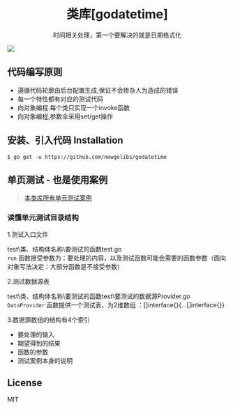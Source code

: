 <h1 align="center"> 类库[godatetime] </h1>
<p align="center"> 时间相关处理，第一个要解决的就是日期格式化</p>

![](https://github.com/newgolibs/godatetime/workflows/单元测试/badge.svg)

## 代码编写原则
- 遵循代码轮廓由后台配置生成,保证不会掺杂人为造成的错误
- 每一个特性都有对应的测试代码
- 向对象编程.每个类只实现一个invoke函数
- 向对象编程,参数全采用set/get操作

## 安装、引入代码 Installation

```
$ go get -u https://github.com/newgolibs/godatetime
```


## 单页测试 - 也是使用案例

>[本类库所有单元测试案例](./test/)

### 读懂单元测试目录结构

1.测试入口文件

test\类、结构体名称\要测试的函数test.go<br>
`run` 函数接受参数为：要处理的内容，以及测试函数可能会需要的函数参数（面向对象写法决定：大部分函数是不接受参数）

2.测试数据源表

test\类、结构体名称\要测试的函数test\要测试的数据源Provider.go<br>
`DataProvider` 函数提供一个测试表，为2维数组 ：[]interface{}{...[]interface{}}<br>

3.数据源数组的结构有4个索引

* 要处理的输入
* 期望得到的结果
* 函数的参数
* 测试案例本身的说明

## License
MIT